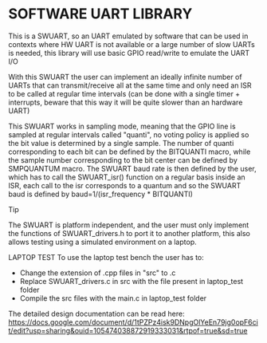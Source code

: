 # SOFTWARE UART LIBRARY

This is a SWUART, so an UART emulated by software that can be used in contexts
where HW UART is not available or a large number of slow UARTs is needed, this
library will use basic GPIO read/write to emulate the UART I/O

With this SWUART the user can implement an ideally infinite number of UARTs that
can transmit/receive all at the same time and only need an ISR to be called at regular
time intervals (can be done with a single timer + interrupts, beware that this way it will be
quite slower than an hardware UART)

This SWUART works in sampling mode, meaning that the GPIO line is sampled at regular intervals
called "quanti", no voting policy is applied so the bit value is determined by a single sample.
The number of quanti corresponding to each bit can be defined by the BITQUANTI macro, while the
sample number corresponding to the bit center can be defined by SMPQUANTUM macro. The SWUART
baud rate is then defined by the user, which has to call the SWUART_isr() function on a regular
basis inside an ISR, each call to the isr corresponds to a quantum and so the SWUART baud is 
defined by baud=1/(isr_frequency * BITQUANTI)

> [!TIP]
> The SWUART is platform independent, and the user must only implement the functions of SWUART_drivers.h to port it to another platform, this also allows testing using a simulated environment on a laptop.

LAPTOP TEST
To use the laptop test bench the user has to:
- Change the extension of .cpp files in "src" to .c
- Replace SWUART_drivers.c in src with the file present in laptop_test folder
- Compile the src files with the main.c in laptop_test folder

The detailed design documentation can be read here: https://docs.google.com/document/d/1tPZPz4isk9DNpgOlYeEn79jg0opF6cit/edit?usp=sharing&ouid=105474038872919333031&rtpof=true&sd=true